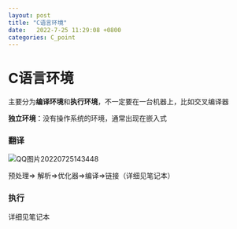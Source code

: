 ```yaml
---
layout: post
title: "C语言环境"  
date:   2022-7-25 11:29:08 +0800
categories: C_point
---
```


# C语言环境

主要分为**编译环境**和**执行环境**，不一定要在一台机器上，比如交叉编译器

**独立环境**：没有操作系统的环境，通常出现在嵌入式



### 翻译

 ![QQ图片20220725143448](https://xusenfeng.github.io/myimages/QQ图片20220725143448.png)

预处理=> 解析=>优化器=>编译=>链接（详细见笔记本）

### 执行

详细见笔记本